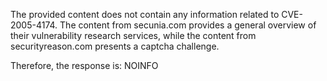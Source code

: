 The provided content does not contain any information related to CVE-2005-4174. The content from secunia.com provides a general overview of their vulnerability research services, while the content from securityreason.com presents a captcha challenge.

Therefore, the response is:
NOINFO